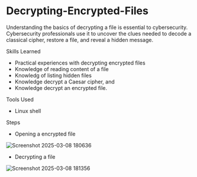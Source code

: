 # Decrypting-Encrypted-Files

Understanding the basics of decrypting a file is essential to cybersecurity. Cybersecurity professionals use it to uncover the clues needed to decode a classical cipher, restore a file, and reveal a hidden message.

Skills Learned
- Practical experiences with decrypting encrypted files
- Knowledge of reading content of a file 
- Knowledg of listing hidden files
- Knowledge decrypt a Caesar cipher, and
- Knowledge decrypt an encrypted file.

Tools Used

- Linux shell

Steps

- Opening a encrypted file

![Screenshot 2025-03-08 180636](https://github.com/user-attachments/assets/61ca427b-1cb0-4a65-a15a-3df10eab54fa)


- Decrypting a file

![Screenshot 2025-03-08 181356](https://github.com/user-attachments/assets/e2af8a8e-2114-4126-91b1-3ca705f58609)



